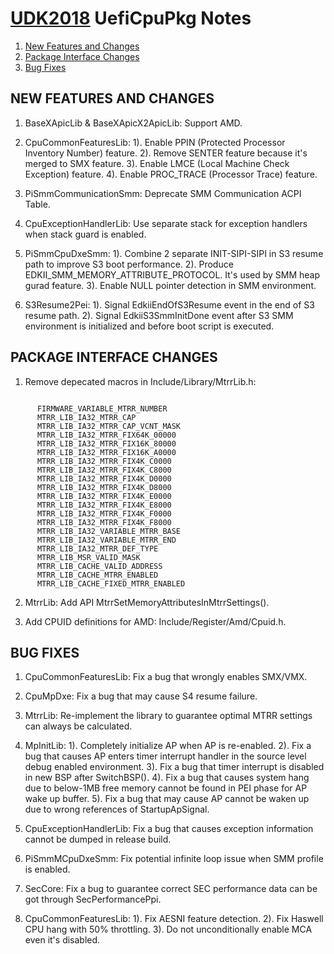 # [UDK2018]( https://github.com/tianocore/tianocore.github.io/wiki/UDK2018) UefiCpuPkg  Notes

1. [New Features and Changes](#new-features-and-changes)
2. [Package Interface Changes](#package-interface-changes)
3. [Bug Fixes](#bug-fixes)


##                                               NEW FEATURES AND CHANGES
1.  BaseXApicLib & BaseXApicX2ApicLib: Support AMD.

2.  CpuCommonFeaturesLib:
     1). Enable PPIN (Protected Processor Inventory Number) feature.
     2). Remove SENTER feature because it's merged to SMX feature.
     3). Enable LMCE (Local Machine Check Exception) feature.
     4). Enable PROC_TRACE (Processor Trace) feature.

3.  PiSmmCommunicationSmm: Deprecate SMM Communication ACPI Table.

4.  CpuExceptionHandlerLib: Use separate stack for exception handlers when stack guard is enabled.

5.  PiSmmCpuDxeSmm:
     1). Combine 2 separate INIT-SIPI-SIPI in S3 resume path to improve S3 boot performance.
     2). Produce EDKII_SMM_MEMORY_ATTRIBUTE_PROTOCOL. It's used by SMM heap gurad feature.
     3). Enable NULL pointer detection in SMM environment.

6.  S3Resume2Pei:
     1). Signal EdkiiEndOfS3Resume event in the end of S3 resume path.
     2). Signal EdkiiS3SmmInitDone event after S3 SMM environment is initialized and before boot script is executed.

##                                             PACKAGE INTERFACE CHANGES
1.  Remove depecated macros in Include/Library/MtrrLib.h:
```

      FIRMWARE_VARIABLE_MTRR_NUMBER
      MTRR_LIB_IA32_MTRR_CAP
      MTRR_LIB_IA32_MTRR_CAP_VCNT_MASK
      MTRR_LIB_IA32_MTRR_FIX64K_00000
      MTRR_LIB_IA32_MTRR_FIX16K_80000
      MTRR_LIB_IA32_MTRR_FIX16K_A0000
      MTRR_LIB_IA32_MTRR_FIX4K_C0000
      MTRR_LIB_IA32_MTRR_FIX4K_C8000
      MTRR_LIB_IA32_MTRR_FIX4K_D0000
      MTRR_LIB_IA32_MTRR_FIX4K_D8000
      MTRR_LIB_IA32_MTRR_FIX4K_E0000
      MTRR_LIB_IA32_MTRR_FIX4K_E8000
      MTRR_LIB_IA32_MTRR_FIX4K_F0000
      MTRR_LIB_IA32_MTRR_FIX4K_F8000
      MTRR_LIB_IA32_VARIABLE_MTRR_BASE
      MTRR_LIB_IA32_VARIABLE_MTRR_END
      MTRR_LIB_IA32_MTRR_DEF_TYPE
      MTRR_LIB_MSR_VALID_MASK
      MTRR_LIB_CACHE_VALID_ADDRESS
      MTRR_LIB_CACHE_MTRR_ENABLED
      MTRR_LIB_CACHE_FIXED_MTRR_ENABLED
```

2.  MtrrLib: Add API MtrrSetMemoryAttributesInMtrrSettings().

3.  Add CPUID definitions for AMD: Include/Register/Amd/Cpuid.h.


##                                                       BUG FIXES

1.  CpuCommonFeaturesLib: Fix a bug that wrongly enables SMX/VMX.

2.  CpuMpDxe: Fix a bug that may cause S4 resume failure.

3.  MtrrLib: Re-implement the library to guarantee optimal MTRR settings can always be calculated.

4.  MpInitLib:
     1). Completely initialize AP when AP is re-enabled.
     2). Fix a bug that causes AP enters timer interrupt handler in the source level debug enabled environment.
     3). Fix a bug that timer interrupt is disabled in new BSP after SwitchBSP().
     4). Fix a bug that causes system hang due to below-1MB free memory cannot be found in PEI phase for AP wake up         buffer.
     5). Fix a bug that may cause AP cannot be waken up due to wrong references of StartupApSignal.

5.  CpuExceptionHandlerLib: Fix a bug that causes exception information cannot be dumped in release build.

6.  PiSmmMCpuDxeSmm: Fix potential infinite loop issue when SMM profile is enabled.

7.  SecCore: Fix a bug to guarantee correct SEC performance data can be got through SecPerformancePpi.

8.  CpuCommonFeaturesLib:
     1). Fix AESNI feature detection.
     2). Fix Haswell CPU hang with 50% throttling.
     3). Do not unconditionally enable MCA even it's disabled.

